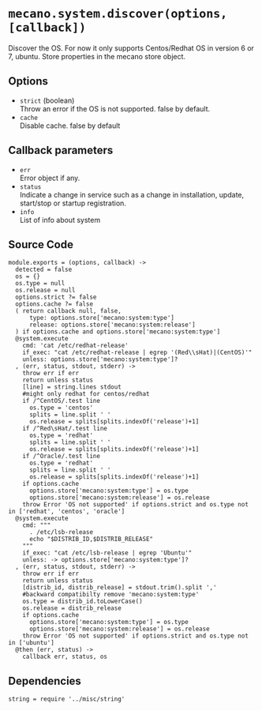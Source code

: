 
# `mecano.system.discover(options, [callback])`

Discover the OS.
For now it only supports Centos/Redhat OS in version 6 or 7, ubuntu.
Store properties in the mecano store object.

## Options

*   `strict` (boolean)   
    Throw an error if the OS is not supported. false by default.   
*   `cache`   
    Disable cache. false by default   

## Callback parameters

*   `err`   
    Error object if any.   
*   `status`   
    Indicate a change in service such as a change in installation, update, 
    start/stop or startup registration.   
*   `info`   
    List of info about system   


## Source Code

    module.exports = (options, callback) ->
      detected = false
      os = {}
      os.type = null
      os.release = null
      options.strict ?= false
      options.cache ?= false
      ( return callback null, false, 
          type: options.store['mecano:system:type']
          release: options.store['mecano:system:release']
      ) if options.cache and options.store['mecano:system:type']
      @system.execute
        cmd: 'cat /etc/redhat-release'
        if_exec: "cat /etc/redhat-release | egrep '(Red\\sHat)|(CentOS)'"
        unless: options.store['mecano:system:type']?
      , (err, status, stdout, stderr) ->
        throw err if err
        return unless status
        [line] = string.lines stdout
        #might only redhat for centos/redhat
        if /^CentOS/.test line
          os.type = 'centos'
          splits = line.split ' '
          os.release = splits[splits.indexOf('release')+1]
        if /^Red\sHat/.test line
          os.type = 'redhat'
          splits = line.split ' '
          os.release = splits[splits.indexOf('release')+1]
        if /^Oracle/.test line
          os.type = 'redhat'
          splits = line.split ' '
          os.release = splits[splits.indexOf('release')+1]
        if options.cache
          options.store['mecano:system:type'] = os.type
          options.store['mecano:system:release'] = os.release
        throw Error 'OS not supported' if options.strict and os.type not in ['redhat', 'centos', 'oracle']
      @system.execute
        cmd: """
          . /etc/lsb-release
          echo "$DISTRIB_ID,$DISTRIB_RELEASE"
        """
        if_exec: "cat /etc/lsb-release | egrep 'Ubuntu'"
        unless: -> options.store['mecano:system:type']?
      , (err, status, stdout, stderr) ->
        throw err if err
        return unless status
        [distrib_id, distrib_release] = stdout.trim().split ','
        #backward compatibilty remove 'mecano:system:type'
        os.type = distrib_id.toLowerCase()
        os.release = distrib_release
        if options.cache
          options.store['mecano:system:type'] = os.type
          options.store['mecano:system:release'] = os.release
        throw Error 'OS not supported' if options.strict and os.type not in ['ubuntu']
      @then (err, status) ->
        callback err, status, os

## Dependencies

    string = require '../misc/string'
